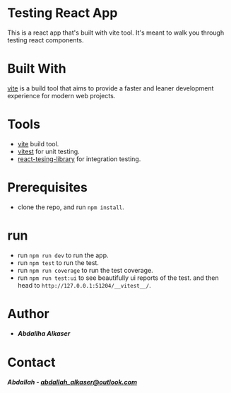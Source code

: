 # Testing React App
This is a react app that's built with vite tool. It's meant to walk you through testing react components.

# Built With
[vite](https://vitejs.dev/guide/) is a build tool that aims to provide a faster and leaner development experience for modern web projects.

# Tools
- [vite](https://vitejs.dev/guide/) build tool.
- [vitest](https://vitest.dev/guide/ui.html) for unit testing.
- [react-tesing-library](https://testing-library.com/docs/react-testing-library/example-intro) for integration testing.

# Prerequisites
- clone the repo, and run `npm install`.

# run
- run `npm run dev` to run the app.
- run `npm test` to run the test.
- run `npm run coverage` to run the test coverage.
- run `npm run test:ui` to see beautifully ui reports of the test. and then head to `http://127.0.0.1:51204/__vitest__/`.

# Author
- ##### Abdallha Alkaser

# Contact
##### Abdallah - abdallah_alkaser@outlook.com
